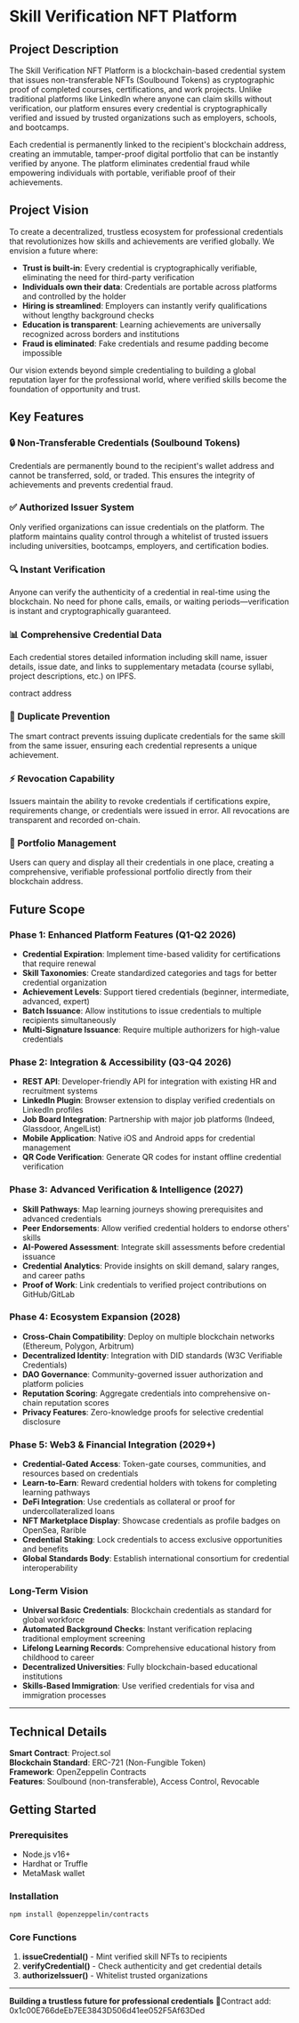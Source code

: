 # Skill Verification NFT Platform

## Project Description

The Skill Verification NFT Platform is a blockchain-based credential system that issues non-transferable NFTs (Soulbound Tokens) as cryptographic proof of completed courses, certifications, and work projects. Unlike traditional platforms like LinkedIn where anyone can claim skills without verification, our platform ensures every credential is cryptographically verified and issued by trusted organizations such as employers, schools, and bootcamps.

Each credential is permanently linked to the recipient's blockchain address, creating an immutable, tamper-proof digital portfolio that can be instantly verified by anyone. The platform eliminates credential fraud while empowering individuals with portable, verifiable proof of their achievements.

## Project Vision

To create a decentralized, trustless ecosystem for professional credentials that revolutionizes how skills and achievements are verified globally. We envision a future where:

- **Trust is built-in**: Every credential is cryptographically verifiable, eliminating the need for third-party verification
- **Individuals own their data**: Credentials are portable across platforms and controlled by the holder
- **Hiring is streamlined**: Employers can instantly verify qualifications without lengthy background checks
- **Education is transparent**: Learning achievements are universally recognized across borders and institutions
- **Fraud is eliminated**: Fake credentials and resume padding become impossible

Our vision extends beyond simple credentialing to building a global reputation layer for the professional world, where verified skills become the foundation of opportunity and trust.

## Key Features

### 🔒 Non-Transferable Credentials (Soulbound Tokens)
Credentials are permanently bound to the recipient's wallet address and cannot be transferred, sold, or traded. This ensures the integrity of achievements and prevents credential fraud.

### ✅ Authorized Issuer System
Only verified organizations can issue credentials on the platform. The platform maintains quality control through a whitelist of trusted issuers including universities, bootcamps, employers, and certification bodies.

### 🔍 Instant Verification
Anyone can verify the authenticity of a credential in real-time using the blockchain. No need for phone calls, emails, or waiting periods—verification is instant and cryptographically guaranteed.

### 📊 Comprehensive Credential Data
Each credential stores detailed information including skill name, issuer details, issue date, and links to supplementary metadata (course syllabi, project descriptions, etc.) on IPFS.



contract address

### 🚫 Duplicate Prevention
The smart contract prevents issuing duplicate credentials for the same skill from the same issuer, ensuring each credential represents a unique achievement.

### ⚡ Revocation Capability
Issuers maintain the ability to revoke credentials if certifications expire, requirements change, or credentials were issued in error. All revocations are transparent and recorded on-chain.

### 🎯 Portfolio Management
Users can query and display all their credentials in one place, creating a comprehensive, verifiable professional portfolio directly from their blockchain address.

## Future Scope

### Phase 1: Enhanced Platform Features (Q1-Q2 2026)
- **Credential Expiration**: Implement time-based validity for certifications that require renewal
- **Skill Taxonomies**: Create standardized categories and tags for better credential organization
- **Achievement Levels**: Support tiered credentials (beginner, intermediate, advanced, expert)
- **Batch Issuance**: Allow institutions to issue credentials to multiple recipients simultaneously
- **Multi-Signature Issuance**: Require multiple authorizers for high-value credentials

### Phase 2: Integration & Accessibility (Q3-Q4 2026)
- **REST API**: Developer-friendly API for integration with existing HR and recruitment systems
- **LinkedIn Plugin**: Browser extension to display verified credentials on LinkedIn profiles
- **Job Board Integration**: Partnership with major job platforms (Indeed, Glassdoor, AngelList)
- **Mobile Application**: Native iOS and Android apps for credential management
- **QR Code Verification**: Generate QR codes for instant offline credential verification

### Phase 3: Advanced Verification & Intelligence (2027)
- **Skill Pathways**: Map learning journeys showing prerequisites and advanced credentials
- **Peer Endorsements**: Allow verified credential holders to endorse others' skills
- **AI-Powered Assessment**: Integrate skill assessments before credential issuance
- **Credential Analytics**: Provide insights on skill demand, salary ranges, and career paths
- **Proof of Work**: Link credentials to verified project contributions on GitHub/GitLab

### Phase 4: Ecosystem Expansion (2028)
- **Cross-Chain Compatibility**: Deploy on multiple blockchain networks (Ethereum, Polygon, Arbitrum)
- **Decentralized Identity**: Integration with DID standards (W3C Verifiable Credentials)
- **DAO Governance**: Community-governed issuer authorization and platform policies
- **Reputation Scoring**: Aggregate credentials into comprehensive on-chain reputation scores
- **Privacy Features**: Zero-knowledge proofs for selective credential disclosure

### Phase 5: Web3 & Financial Integration (2029+)
- **Credential-Gated Access**: Token-gate courses, communities, and resources based on credentials
- **Learn-to-Earn**: Reward credential holders with tokens for completing learning pathways
- **DeFi Integration**: Use credentials as collateral or proof for undercollateralized loans
- **NFT Marketplace Display**: Showcase credentials as profile badges on OpenSea, Rarible
- **Credential Staking**: Lock credentials to access exclusive opportunities and benefits
- **Global Standards Body**: Establish international consortium for credential interoperability

### Long-Term Vision
- **Universal Basic Credentials**: Blockchain credentials as standard for global workforce
- **Automated Background Checks**: Instant verification replacing traditional employment screening
- **Lifelong Learning Records**: Comprehensive educational history from childhood to career
- **Decentralized Universities**: Fully blockchain-based educational institutions
- **Skills-Based Immigration**: Use verified credentials for visa and immigration processes

---

## Technical Details

**Smart Contract**: Project.sol  
**Blockchain Standard**: ERC-721 (Non-Fungible Token)  
**Framework**: OpenZeppelin Contracts  
**Features**: Soulbound (non-transferable), Access Control, Revocable  

## Getting Started

### Prerequisites
- Node.js v16+
- Hardhat or Truffle
- MetaMask wallet

### Installation
```bash
npm install @openzeppelin/contracts
```

### Core Functions
1. **issueCredential()** - Mint verified skill NFTs to recipients
2. **verifyCredential()** - Check authenticity and get credential details
3. **authorizeIssuer()** - Whitelist trusted organizations

---

**Building a trustless future for professional credentials** 🚀Contract add: 0x1c00E766deEb7EE3843D506d41ee052F5Af63Ded
